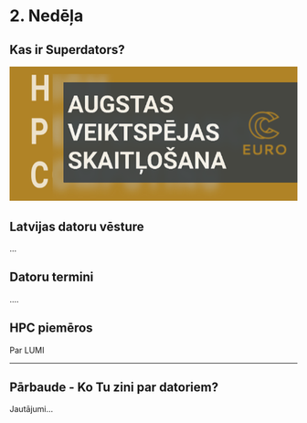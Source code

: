 # 2. Nedēļa

## Kas ir Superdators?

 <img src="https://raw.githubusercontent.com/viktorszagorskis/hpc-pamati/main/pix/hpc-pamati-logo.png" alt="My Image" width="600">


##  Latvijas datoru vēsture

...


## Datoru termini

....

## HPC piemēros

Par LUMI

---

## Pārbaude - Ko Tu zini par datoriem?

Jautājumi...
